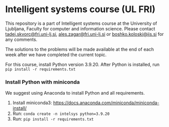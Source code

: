 # Intelligent systems course (UL FRI)

This repository is a part of Intelligent systems course at the University of Ljubljana, Faculty for computer and information science. Please contact [tadej.skvorc@fri.uni-lj.si](mailto:tadej.skvorc@fri.uni-lj.si), [ales.zagar@fri.uni-lj.si](mailto:ales.zagar@fri.uni-lj.si) or [boshko.koloski@ijs.si](mailto:boshko.koloski@ijs.si) for any comments.

The solutions to the problems will be made available at the end of each week after we have completed the current topic.

For this course, install Python version 3.9.20. After Python is installed, run `pip install -r requirements.txt`

### Install Python with miniconda
We suggest using Anaconda to install Python and all requirements. 

1. Install miniconda3: https://docs.anaconda.com/miniconda/miniconda-install/
2. Run: `conda create -n intelsys python=3.9.20`
3. Run: `pip install -r requirements.txt`